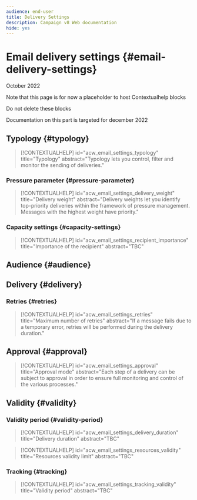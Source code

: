 ```yaml
---
audience: end-user
title: Delivery Settings
description: Campaign v8 Web documentation
hide: yes
---
```

# Email delivery settings {#email-delivery-settings}

October 2022 

Note that this page is for now a placeholder to host Contextualhelp blocks

Do not delete these blocks 

Documentation on this part is targeted for december 2022

## Typology {#typology}

>[!CONTEXTUALHELP]
>id="acw_email_settings_typology"
>title="Typology"
>abstract="Typology lets you control, filter and monitor the sending of deliveries."

### Pressure parameter {#pressure-parameter}

>[!CONTEXTUALHELP]
>id="acw_email_settings_delivery_weight"
>title="Delivery weight"
>abstract="Delivery weights let you identify top-priority deliveries within the framework of pressure management. Messages with the highest weight have priority."

### Capacity settings {#capacity-settings}

>[!CONTEXTUALHELP]
>id="acw_email_settings_recipient_importance"
>title="Importance of the recipient"
>abstract="TBC"


## Audience {#audience}

## Delivery {#delivery}

### Retries {#retries}

>[!CONTEXTUALHELP]
>id="acw_email_settings_retries"
>title="Maximum number of retries"
>abstract="If a message fails due to a temporary error, retries will be performed during the delivery duration."

## Approval {#approval}

>[!CONTEXTUALHELP]
>id="acw_email_settings_approval"
>title="Approval mode"
>abstract="Each step of a delivery can be subject to approval in order to ensure full monitoring and control of the various processes."

## Validity {#validity}

### Validity period {#validity-period}

>[!CONTEXTUALHELP]
>id="acw_email_settings_delivery_duration"
>title="Delivery duration"
>abstract="TBC"

>[!CONTEXTUALHELP]
>id="acw_email_settings_resources_validity"
>title="Resources validity limit"
>abstract="TBC"


### Tracking {#tracking}

>[!CONTEXTUALHELP]
>id="acw_email_settings_tracking_validity"
>title="Validity period"
>abstract="TBC"














